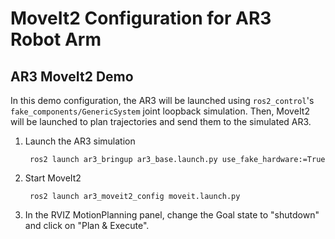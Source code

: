 # MoveIt2 Configuration for AR3 Robot Arm

## AR3 MoveIt2 Demo

In this demo configuration, the AR3 will be launched using `ros2_control`'s
`fake_components/GenericSystem` joint loopback simulation. Then, MoveIt2 will
be launched to plan trajectories and send them to the simulated AR3.

1. Launch the AR3 simulation

        ros2 launch ar3_bringup ar3_base.launch.py use_fake_hardware:=True

2. Start MoveIt2

        ros2 launch ar3_moveit2_config moveit.launch.py

3. In the RVIZ MotionPlanning panel, change the Goal state to "shutdown" and
   click on "Plan & Execute".
